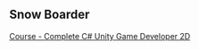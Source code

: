 ## Snow Boarder

[Course - Complete C# Unity Game Developer 2D]

   [Course - Complete C# Unity Game Developer 2D]: <https://www.udemy.com/course/unitycourse/>